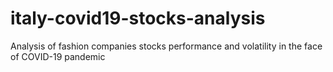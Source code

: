 # italy-covid19-stocks-analysis
Analysis of fashion companies stocks performance and volatility in the face of COVID-19 pandemic
